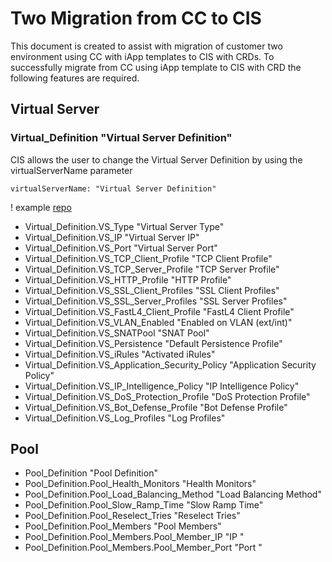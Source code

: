 # Two Migration from CC to CIS

This document is created to assist with migration of customer two environment using CC with iApp templates to CIS with CRDs. To successfully migrate from CC using iApp template to CIS with CRD the following features are required. 

##  Virtual Server

### Virtual_Definition "Virtual Server Definition"

CIS allows the user to change the Virtual Server Definition by using the virtualServerName parameter

    virtualServerName: "Virtual Server Definition"

! example [repo](https://github.com/mdditt2000/kubernetes-1-19/blob/master/cis%202.3/github/two/crd/virtual-definition/vs-virtual-defintion.yaml)

 
* Virtual_Definition.VS_Type "Virtual Server Type"
* Virtual_Definition.VS_IP "Virtual Server IP"
* Virtual_Definition.VS_Port "Virtual Server Port"
* Virtual_Definition.VS_TCP_Client_Profile "TCP Client Profile"
* Virtual_Definition.VS_TCP_Server_Profile "TCP Server Profile"
* Virtual_Definition.VS_HTTP_Profile "HTTP Profile" 
* Virtual_Definition.VS_SSL_Client_Profiles "SSL Client Profiles"
* Virtual_Definition.VS_SSL_Server_Profiles "SSL Server Profiles"
* Virtual_Definition.VS_FastL4_Client_Profile "FastL4 Client Profile"
* Virtual_Definition.VS_VLAN_Enabled "Enabled on VLAN (ext/int)"
* Virtual_Definition.VS_SNATPool "SNAT Pool"
* Virtual_Definition.VS_Persistence "Default Persistence Profile"
* Virtual_Definition.VS_iRules "Activated iRules"
* Virtual_Definition.VS_Application_Security_Policy "Application Security Policy"
* Virtual_Definition.VS_IP_Intelligence_Policy "IP Intelligence Policy"
* Virtual_Definition.VS_DoS_Protection_Profile "DoS Protection Profile"
* Virtual_Definition.VS_Bot_Defense_Profile "Bot Defense Profile"
* Virtual_Definition.VS_Log_Profiles "Log Profiles"

##  Pool

* Pool_Definition "Pool Definition"
* Pool_Definition.Pool_Health_Monitors "Health Monitors"
* Pool_Definition.Pool_Load_Balancing_Method "Load Balancing Method"
* Pool_Definition.Pool_Slow_Ramp_Time "Slow Ramp Time"
* Pool_Definition.Pool_Reselect_Tries "Reselect Tries"
* Pool_Definition.Pool_Members "Pool Members"
* Pool_Definition.Pool_Members.Pool_Member_IP "IP "
* Pool_Definition.Pool_Members.Pool_Member_Port "Port "

